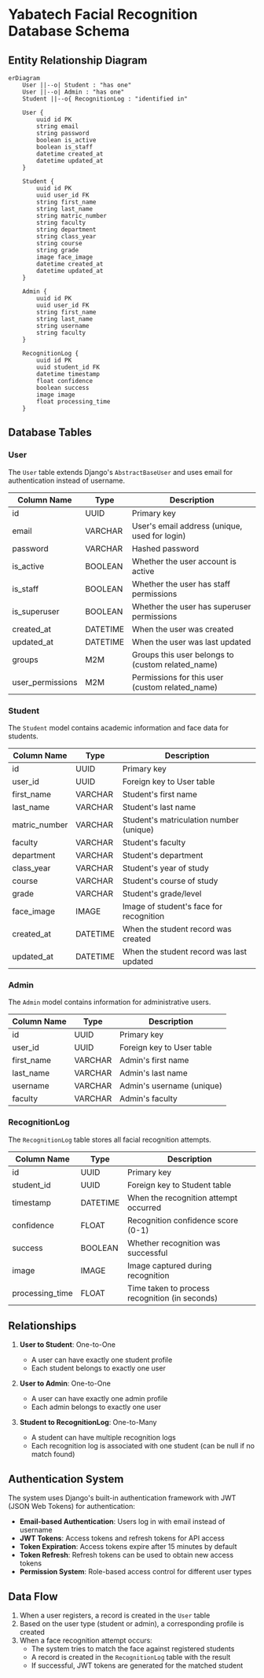# Yabatech Facial Recognition Database Schema

## Entity Relationship Diagram

```
erDiagram
    User ||--o| Student : "has one"
    User ||--o| Admin : "has one"
    Student ||--o{ RecognitionLog : "identified in"
    
    User {
        uuid id PK
        string email
        string password
        boolean is_active
        boolean is_staff
        datetime created_at
        datetime updated_at
    }
    
    Student {
        uuid id PK
        uuid user_id FK
        string first_name
        string last_name
        string matric_number
        string faculty
        string department
        string class_year
        string course
        string grade
        image face_image
        datetime created_at
        datetime updated_at
    }
    
    Admin {
        uuid id PK
        uuid user_id FK
        string first_name
        string last_name
        string username
        string faculty
    }
    
    RecognitionLog {
        uuid id PK
        uuid student_id FK
        datetime timestamp
        float confidence
        boolean success
        image image
        float processing_time
    }
```

## Database Tables

### User

The `User` table extends Django's `AbstractBaseUser` and uses email for authentication instead of username.

| Column Name      | Type      | Description                                          |
| ---------------- | --------- | ---------------------------------------------------- |
| id               | UUID      | Primary key                                          |
| email            | VARCHAR   | User's email address (unique, used for login)        |
| password         | VARCHAR   | Hashed password                                      |
| is_active        | BOOLEAN   | Whether the user account is active                   |
| is_staff         | BOOLEAN   | Whether the user has staff permissions               |
| is_superuser     | BOOLEAN   | Whether the user has superuser permissions           |
| created_at       | DATETIME  | When the user was created                            |
| updated_at       | DATETIME  | When the user was last updated                       |
| groups           | M2M       | Groups this user belongs to (custom related_name)    |
| user_permissions | M2M       | Permissions for this user (custom related_name)      |

### Student

The `Student` model contains academic information and face data for students.

| Column Name   | Type      | Description                                         |
| ------------- | --------- | --------------------------------------------------- |
| id            | UUID      | Primary key                                         |
| user_id       | UUID      | Foreign key to User table                           |
| first_name    | VARCHAR   | Student's first name                                |
| last_name     | VARCHAR   | Student's last name                                 |
| matric_number | VARCHAR   | Student's matriculation number (unique)             |
| faculty       | VARCHAR   | Student's faculty                                   |
| department    | VARCHAR   | Student's department                                |
| class_year    | VARCHAR   | Student's year of study                             |
| course        | VARCHAR   | Student's course of study                           |
| grade         | VARCHAR   | Student's grade/level                               |
| face_image    | IMAGE     | Image of student's face for recognition             |
| created_at    | DATETIME  | When the student record was created                 |
| updated_at    | DATETIME  | When the student record was last updated            |

### Admin

The `Admin` model contains information for administrative users.

| Column Name | Type      | Description                               |
| ----------- | --------- | ----------------------------------------- |
| id          | UUID      | Primary key                               |
| user_id     | UUID      | Foreign key to User table                 |
| first_name  | VARCHAR   | Admin's first name                        |
| last_name   | VARCHAR   | Admin's last name                         |
| username    | VARCHAR   | Admin's username (unique)                 |
| faculty     | VARCHAR   | Admin's faculty                           |

### RecognitionLog

The `RecognitionLog` table stores all facial recognition attempts.

| Column Name     | Type      | Description                                     |
| --------------- | --------- | ----------------------------------------------- |
| id              | UUID      | Primary key                                     |
| student_id      | UUID      | Foreign key to Student table                    |
| timestamp       | DATETIME  | When the recognition attempt occurred           |
| confidence      | FLOAT     | Recognition confidence score (0-1)              |
| success         | BOOLEAN   | Whether recognition was successful              |
| image           | IMAGE     | Image captured during recognition               |
| processing_time | FLOAT     | Time taken to process recognition (in seconds)  |

## Relationships

1. **User to Student**: One-to-One
   * A user can have exactly one student profile
   * Each student belongs to exactly one user

2. **User to Admin**: One-to-One
   * A user can have exactly one admin profile
   * Each admin belongs to exactly one user

3. **Student to RecognitionLog**: One-to-Many
   * A student can have multiple recognition logs
   * Each recognition log is associated with one student (can be null if no match found)

## Authentication System

The system uses Django's built-in authentication framework with JWT (JSON Web Tokens) for authentication:

* **Email-based Authentication**: Users log in with email instead of username
* **JWT Tokens**: Access tokens and refresh tokens for API access
* **Token Expiration**: Access tokens expire after 15 minutes by default
* **Token Refresh**: Refresh tokens can be used to obtain new access tokens
* **Permission System**: Role-based access control for different user types

## Data Flow

1. When a user registers, a record is created in the `User` table
2. Based on the user type (student or admin), a corresponding profile is created
3. When a face recognition attempt occurs:
   * The system tries to match the face against registered students
   * A record is created in the `RecognitionLog` table with the result
   * If successful, JWT tokens are generated for the matched student 